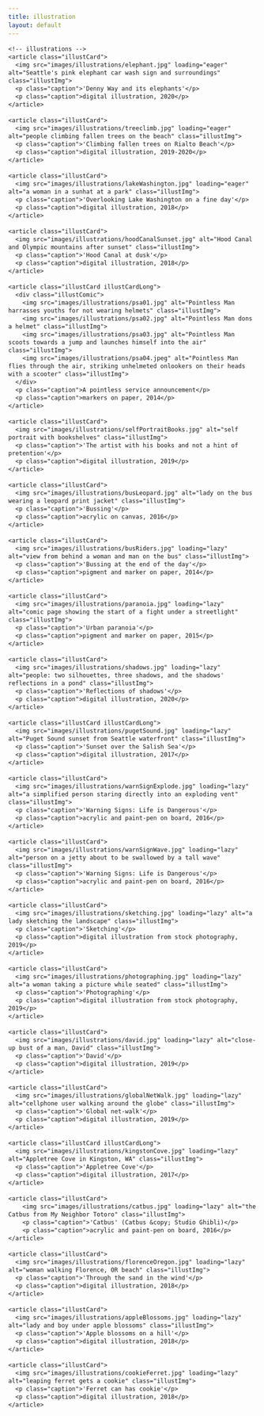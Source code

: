 ```yaml
---
title: illustration
layout: default
---
```


<section class="illustContainer">

    <!-- illustrations -->
    <article class="illustCard">
      <img src="images/illustrations/elephant.jpg" loading="eager" alt="Seattle's pink elephant car wash sign and surroundings" class="illustImg">
      <p class="caption">'Denny Way and its elephants'</p>
      <p class="caption">digital illustration, 2020</p>
    </article>

    <article class="illustCard">
      <img src="images/illustrations/treeclimb.jpg" loading="eager" alt="people climbing fallen trees on the beach" class="illustImg">
      <p class="caption">'Climbing fallen trees on Rialto Beach'</p>
      <p class="caption">digital illustration, 2019-2020</p>
    </article>

    <article class="illustCard">
      <img src="images/illustrations/lakeWashington.jpg" loading="eager" alt="a woman in a sunhat at a park" class="illustImg">
      <p class="caption">'Overlooking Lake Washington on a fine day'</p>
      <p class="caption">digital illustration, 2018</p>
    </article>

    <article class="illustCard">
      <img src="images/illustrations/hoodCanalSunset.jpg" alt="Hood Canal and Olympic mountains after sunset" class="illustImg">
      <p class="caption">'Hood Canal at dusk'</p>
      <p class="caption">digital illustration, 2018</p>
    </article>

    <article class="illustCard illustCardLong">
      <div class="illustComic">
        <img src="images/illustrations/psa01.jpg" alt="Pointless Man harrasses youths for not wearing helmets" class="illustImg">
        <img src="images/illustrations/psa02.jpg" alt="Pointless Man dons a helmet" class="illustImg">
        <img src="images/illustrations/psa03.jpg" alt="Pointless Man scoots towards a jump and launches himself into the air" class="illustImg">
        <img src="images/illustrations/psa04.jpeg" alt="Pointless Man flies through the air, striking unhelmeted onlookers on their heads with a scooter" class="illustImg">
      </div>
      <p class="caption">A pointless service announcement</p>
      <p class="caption">markers on paper, 2014</p>
    </article>

    <article class="illustCard">
      <img src="images/illustrations/selfPortraitBooks.jpg" alt="self portrait with bookshelves" class="illustImg">
      <p class="caption">'The artist with his books and not a hint of pretention'</p>
      <p class="caption">digital illustration, 2019</p>
    </article>

    <article class="illustCard">
      <img src="images/illustrations/busLeopard.jpg" alt="lady on the bus wearing a leopard print jacket" class="illustImg">
      <p class="caption">'Bussing'</p>
      <p class="caption">acrylic on canvas, 2016</p>
    </article>

    <article class="illustCard">
      <img src="images/illustrations/busRiders.jpg" loading="lazy" alt="view from behind a woman and man on the bus" class="illustImg">
      <p class="caption">'Bussing at the end of the day'</p>
      <p class="caption">pigment and marker on paper, 2014</p>
    </article>

    <article class="illustCard">
      <img src="images/illustrations/paranoia.jpg" loading="lazy" alt="comic page showing the start of a fight under a streetlight" class="illustImg">
      <p class="caption">'Urban paranoia'</p>
      <p class="caption">pigment and marker on paper, 2015</p>
    </article>

    <article class="illustCard">
      <img src="images/illustrations/shadows.jpg" loading="lazy" alt="people: two silhouettes, three shadows, and the shadows' reflections in a pond" class="illustImg">
      <p class="caption">'Reflections of shadows'</p>
      <p class="caption">digital illustration, 2020</p>
    </article>

    <article class="illustCard illustCardLong">
      <img src="images/illustrations/pugetSound.jpg" loading="lazy" alt="Puget Sound sunset from Seattle waterfront" class="illustImg">
      <p class="caption">'Sunset over the Salish Sea'</p>
      <p class="caption">digital illustration, 2017</p>
    </article>

    <article class="illustCard">
      <img src="images/illustrations/warnSignExplode.jpg" loading="lazy" alt="a simplified person staring directly into an exploding vent" class="illustImg">
      <p class="caption">'Warning Signs: Life is Dangerous'</p>
      <p class="caption">acrylic and paint-pen on board, 2016</p>
    </article>

    <article class="illustCard">
      <img src="images/illustrations/warnSignWave.jpg" loading="lazy" alt="person on a jetty about to be swallowed by a tall wave" class="illustImg">
      <p class="caption">'Warning Signs: Life is Dangerous'</p>
      <p class="caption">acrylic and paint-pen on board, 2016</p>
    </article>

    <article class="illustCard">
      <img src="images/illustrations/sketching.jpg" loading="lazy" alt="a lady sketching the landscape" class="illustImg">
      <p class="caption">'Sketching'</p>
      <p class="caption">digital illustration from stock photography, 2019</p>
    </article>

    <article class="illustCard">
      <img src="images/illustrations/photographing.jpg" loading="lazy" alt="a woman taking a picture while seated" class="illustImg">
      <p class="caption">'Photographing'</p>
      <p class="caption">digital illustration from stock photography, 2019</p>
    </article>

    <article class="illustCard">
      <img src="images/illustrations/david.jpg" loading="lazy" alt="close-up bust of a man, David" class="illustImg">
      <p class="caption">'David'</p>
      <p class="caption">digital illustration, 2019</p>
    </article>

    <article class="illustCard">
      <img src="images/illustrations/globalNetWalk.jpg" loading="lazy" alt="cellphone user walking around the globe" class="illustImg">
      <p class="caption">'Global net-walk'</p>
      <p class="caption">digital illustration, 2019</p>
    </article>

    <article class="illustCard illustCardLong">
      <img src="images/illustrations/kingstonCove.jpg" loading="lazy" alt="Appletree Cove in Kingston, WA" class="illustImg">
      <p class="caption">'Appletree Cove'</p>
      <p class="caption">digital illustration, 2017</p>
    </article>

    <article class="illustCard">
        <img src="images/illustrations/catbus.jpg" loading="lazy" alt="the Catbus from My Neighbor Totoro" class="illustImg">
        <p class="caption">'Catbus' (Catbus &copy; Studio Ghibli)</p>
        <p class="caption">acrylic and paint-pen on board, 2016</p>
    </article>

    <article class="illustCard">
      <img src="images/illustrations/florenceOregon.jpg" loading="lazy" alt="woman walking Florence, OR beach" class="illustImg">
      <p class="caption">'Through the sand in the wind'</p>
      <p class="caption">digital illustration, 2018</p>
    </article>

    <article class="illustCard">
      <img src="images/illustrations/appleBlossoms.jpg" loading="lazy" alt="lady and boy under apple blossoms" class="illustImg">
      <p class="caption">'Apple blossoms on a hill'</p>
      <p class="caption">digital illustration, 2018</p>
    </article>

    <article class="illustCard">
      <img src="images/illustrations/cookieFerret.jpg" loading="lazy" alt="leaping ferret gets a cookie" class="illustImg">
      <p class="caption">'Ferret can has cookie'</p>
      <p class="caption">digital illustration, 2018</p>
    </article>
</section>

